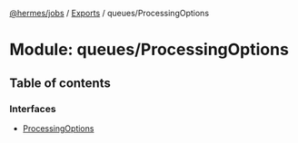 [@hermes/jobs](../README.md) / [Exports](../modules.md) / queues/ProcessingOptions

# Module: queues/ProcessingOptions

## Table of contents

### Interfaces

- [ProcessingOptions](../interfaces/queues_processingoptions.processingoptions.md)
